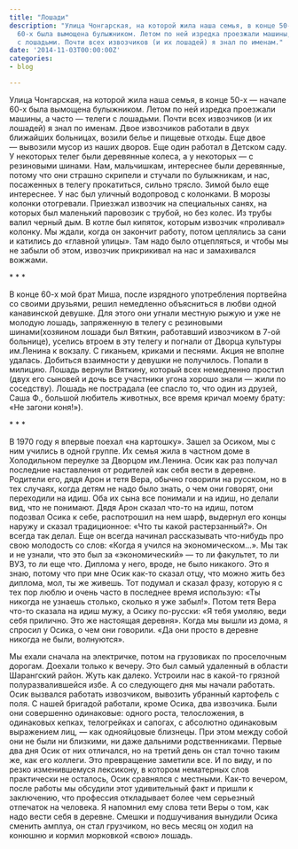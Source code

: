 ```yaml
---
title: "Лошади"
description: "Улица Чонгарская, на которой жила наша семья, в конце 50-х —&nbsp;начале
  60-х была вымощена булыжником. Летом по ней изредка проезжали машины, а часто —&nbsp;телеги
  с лошадьми. Почти всех извозчиков (и их лошадей) я знал по именам."
date: '2014-11-03T00:00:00Z'
categories:
- blog

---
```

Улица Чонгарская, на которой жила наша семья, в конце 50-х —&nbsp;начале 60-х была вымощена булыжником. Летом по ней изредка проезжали машины, а часто —&nbsp;телеги с лошадьми. Почти всех извозчиков (и их лошадей) я знал по именам. Двое извозчиков работали в двух ближайших больницах, возили белье и пищевые отходы. Еще двое —&nbsp;вывозили мусор из наших дворов. Еще один работал в Детском саду. У некоторых телег были деревянные колеса, а у некоторых —&nbsp;с резиновыми шинами. Нам, мальчишкам, интереснее были деревянные, потому что они страшно скрипели и стучали по булыжникам, и нас, посаженных в телегу прокатиться, сильно трясло. Зимой было еще интереснее. У нас был уличный водопровод с колонками. В морозы колонки отогревали. Приезжал извозчик на специальных санях, на которых был маленький паровозик с трубой, но без колес. Из трубы валил черный дым. В котле был кипяток, которым извозчик «проливал» колонку. Мы ждали, когда он закончит работу, потом цеплялись за сани и катились до «главной улицы». Там надо было отцепляться, и чтобы мы не забыли об этом, извозчик прикрикивал на нас и замахивался вожжами. 

\*&nbsp;\*&nbsp;\*

В конце 60-х мой брат Миша, после изрядного употребления портвейна со своими друзьями, решил немедленно объясниться в любви одной канавинской девушке. Для этого они угнали местную рыжую и уже не молодую лошадь, запряженную в телегу с резиновыми шинами(хозяином лошади был Вяткин, работавший извозчиком в 7-ой больнице), уселись втроем в эту телегу и погнали от Дворца культуры им.Ленина к вокзалу. С гиканьем, криками и песнями. Акция не вполне удалась. Добиться взаимности у девушки не получилось. Попали в милицию. Лошадь вернули Вяткину, который всех немедленно простил (двух его сыновей и дочь все участники угона хорошо знали —&nbsp;жили по соседству). Лошадь не пострадала (ее спасло то, что один из друзей, Саша Ф., большой любитель животных, все время кричал моему брату: «Не загони коня!»). 

\*&nbsp;\*&nbsp;\*

В 1970 году я впервые поехал «на картошку». Зашел за Осиком, мы с ним учились в одной группе. Их семья жила в частном доме в Холодильном переулке за Дворцом им.Ленина. Осик как раз получал последние наставления от родителей как себя вести в деревне. Родители его, дядя Арон и тетя Вера, обычно говорили на русском, но в тех случаях, когда детям не надо было знать, о чем они говорят, они переходили на идиш. Оба их сына все понимали и на идиш, но делали вид, что не понимают. Дядя Арон сказал что-то на идиш, потом подозвал Осика к себе, распотрошил на нем шарф, выдернул его концы наружу и сказал традиционное: «Что ты какой растерзанный?». Он всегда так делал. Еще он всегда начинал рассказывать что-нибудь про свою молодость со слов: «Когда я учился на экономическом…». Мы так и не узнали, что это был за «экономический» —&nbsp;то ли факультет, то ли ВУЗ, то ли еще что. Диплома у него, вроде, не было никакого. Это я знаю, потому что при мне Осик как-то сказал отцу, что можно жить без диплома, мол, ты же живешь. Тот подумал и сказал фразу, которую я с тех пор люблю и очень часто в последнее время использую: «Ты никогда не узнаешь столько, сколько я уже забыл!». Потом тетя Вера что-то сказала на идиш мужу, а Осику по-русски: «Я тебя умоляю, веди себя прилично. Это же настоящая деревня». Когда мы вышли из дома, я спросил у Осика, о чем они говорили. «Да они просто в деревне никогда не были, волнуются». 

Мы ехали сначала на электричке, потом на грузовиках по проселочным дорогам. Доехали только к вечеру. Это был самый удаленный в области Шарангский район. Жуть как далеко. Устроили нас в какой-то грязной полуразвалившейся избе. А со следующего дня мы начали работать. Осик вызвался работать извозчиком, вывозить убранный картофель с поля. С нашей бригадой работали, кроме Осика, два извозчика. Были они совершенно одинаковые: одного роста, телосложения, в одинаковых кепках, телогрейках и сапогах, с абсолютно одинаковым выражением лиц, —&nbsp;как однояйцовые близнецы. При этом между собой они не были ни близкими, ни даже дальними родственниками. Первые два дня Осик от них отличался, но на третий день он стал точно таким же, как его коллеги. Это превращение заметили все. И по виду, и по резко изменившемуся лексикону, в котором нематерных слов практически не осталось, Осик сравнялся с местными. Как-то вечером, после работы мы обсудили этот удивительный факт и пришли к заключению, что профессия откладывает более чем серьезный отпечаток на человека. Я напомнил ему слова тети Веры о том, как надо вести себя в деревне. Смешки и подшучивания вынудили Осика сменить амплуа, он стал грузчиком, но весь месяц он ходил на конюшню и кормил морковкой «свою» лошадь. 


